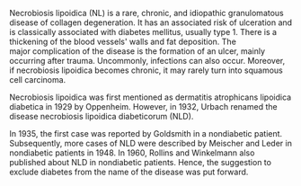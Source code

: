 Necrobiosis lipoidica (NL) is a rare, chronic, and idiopathic granulomatous disease of collagen degeneration. It has an associated risk of ulceration and is classically associated with diabetes mellitus, usually type 1. There is a thickening of the blood vessels' walls and fat deposition. The major complication of the disease is the formation of an ulcer, mainly occurring after trauma. Uncommonly, infections can also occur. Moreover, if necrobiosis lipoidica becomes chronic, it may rarely turn into squamous cell carcinoma.

Necrobiosis lipoidica was first mentioned as dermatitis atrophicans lipoidica diabetica in 1929 by Oppenheim. However, in 1932, Urbach renamed the disease necrobiosis lipoidica diabeticorum (NLD).

In 1935, the first case was reported by Goldsmith in a nondiabetic patient. Subsequently, more cases of NLD were described by Meischer and Leder in nondiabetic patients in 1948. In 1960, Rollins and Winkelmann also published about NLD in nondiabetic patients. Hence, the suggestion to exclude diabetes from the name of the disease was put forward.